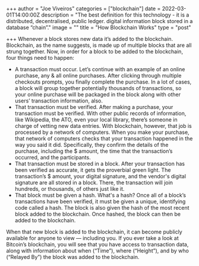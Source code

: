 +++
author = "Joe Viveiros"
categories = ["blockchain"]
date = 2022-03-01T14:00:00Z
description = "The best definition for this technology - it is a distributed, decentralised, public ledger. digital information block stored in a database “chain”."
image = ""
title = "How Blockchain Works"
type = "post"

+++
Whenever a block stores new data it’s added to the blockchain. Blockchain, as the name suggests, is made up of multiple blocks that are all strung together. Now, in order for a block to be added to the blockchain, four things need to happen:

* A transaction must occur. Let’s continue with an example of an online purchase, any & all online purchases. After clicking through multiple checkouts prompts, you finally complete the purchase. In a lot of cases, a block will group together potentially thousands of transactions, so your online purchase will be packaged in the block along with other users’ transaction information, also.
* That transaction must be verified. After making a purchase, your transaction must be verified. With other public records of information, like Wikipedia, the ATO, even your local library, there’s someone in charge of vetting new data entries. With blockchain, however, that job is processed by a network of computers. When you make your purchase, that network of computers checks that your transaction happened in the way you said it did. Specifically, they confirm the details of the purchase, including the $ amount, the time that the transaction’s occurred, and the participants.
* That transaction must be stored in a block. After your transaction has been verified as accurate, it gets the proverbial green light. The transaction’s $ amount, your digital signature, and the vendor's digital signature are all stored in a block. There, the transaction will join hundreds, or thousands, of others just like it.
* That block must be given a hash. What's a hash? Once all of a block’s transactions have been verified, it must be given a unique, identifying code called a hash. The block is also given the hash of the most recent block added to the blockchain. Once hashed, the block can then be added to the blockchain.

When that new block is added to the blockchain, it can become publicly available for anyone to view — including you. If you ever take a look at Bitcoin’s blockchain, you will see that you have access to transaction data, along with information about when (“Time”), where (“Height”), and by who (“Relayed By”) the block was added to the blockchain.